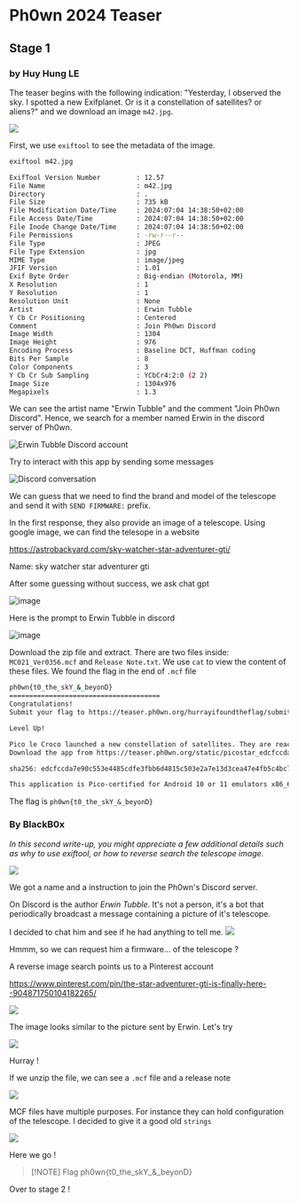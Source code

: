 # Ph0wn 2024 Teaser

## Stage 1

### by Huy Hung LE

The teaser begins with the following indication: "Yesterday, I observed the sky. I spotted a new Exifplanet. Or is it a constellation of satellites? or aliens?" and we download an image `m42.jpg`.

![](./images/small-m42.jpg)

First, we use `exiftool` to see the metadata of the image.
```bash
exiftool m42.jpg
```

```bash
ExifTool Version Number         : 12.57
File Name                       : m42.jpg
Directory                       : .
File Size                       : 735 kB
File Modification Date/Time     : 2024:07:04 14:38:50+02:00
File Access Date/Time           : 2024:07:04 14:38:50+02:00
File Inode Change Date/Time     : 2024:07:04 14:38:50+02:00
File Permissions                : -rw-r--r--
File Type                       : JPEG
File Type Extension             : jpg
MIME Type                       : image/jpeg
JFIF Version                    : 1.01
Exif Byte Order                 : Big-endian (Motorola, MM)
X Resolution                    : 1
Y Resolution                    : 1
Resolution Unit                 : None
Artist                          : Erwin Tubble
Y Cb Cr Positioning             : Centered
Comment                         : Join Ph0wn Discord
Image Width                     : 1304
Image Height                    : 976
Encoding Process                : Baseline DCT, Huffman coding
Bits Per Sample                 : 8
Color Components                : 3
Y Cb Cr Sub Sampling            : YCbCr4:2:0 (2 2)
Image Size                      : 1304x976
Megapixels                      : 1.3
```

We can see the artist name "Erwin Tubble" and the comment "Join Ph0wn Discord". Hence, we search for a member named Erwin in the discord server of Ph0wn.

![Erwin Tubble Discord account](images/erwin.png)

Try to interact with this app by sending some messages

![Discord conversation](images/image.png)

We can guess that we need to find the brand and model of the telescope and send it with `SEND FIRMWARE:` prefix.

In the first response, they also provide an image of a telescope. Using google image, we can find the telesope in a website

<https://astrobackyard.com/sky-watcher-star-adventurer-gti/>

Name: sky watcher star adventurer gti

After some guessing without success, we ask chat gpt

![image](images/screenshot_04-07-2024_15h33m29.png)

Here is the prompt to Erwin Tubble in discord

![image](images/screenshot_04-07-2024_15h34m00.png)


Download the zip file and extract. There are two files inside: `MC021_Ver0356.mcf` and `Release Note.txt`. We use `cat` to view the content of these files. We found the flag in the end of `.mcf` file


```bash
ph0wn{t0_the_skY_&_beyonD}
======================================
Congratulations!
Submit your flag to https://teaser.ph0wn.org/hurrayifoundtheflag/submit

Level Up!

Pico le Croco launched a new constellation of satellites. They are reachable via the Android app.
Download the app from https://teaser.ph0wn.org/static/picostar_edcfccda7e90c553e4485cdfe3fbb6d4815c503e2a7e13d3cea47e4fb5c4bc73.apk

sha256: edcfccda7e90c553e4485cdfe3fbb6d4815c503e2a7e13d3cea47e4fb5c4bc73

This application is Pico-certified for Android 10 or 11 emulators x86_64 with Google APIs. 
```

The flag is `ph0wn{t0_the_skY_&_beyonD}`

### By BlackB0x

*In this second write-up, you might appreciate a few additional details such as why to use exiftool, or how to reverse search the telescope image.*

![](images/a9e691e112db11e335103a166e02ae34.png)

We got a name and a instruction to join the Ph0wn's Discord server. 

On Discord is the author _Erwin Tubble_. It's not a person, it's a bot that periodically broadcast a message containing a picture of it's telescope.

I decided to chat him and see if he had anything to tell me.
![](images/43c391fc89f2766ded32f939f0d93913.png)


Hmmm, so we can request him a firmware... of the telescope ?

A reverse image search points us to a Pinterest account

https://www.pinterest.com/pin/the-star-adventurer-gti-is-finally-here--904871750104182265/

![](images/984648793e688282082688acac171899.png)

The image looks similar to the picture sent by Erwin. Let's try

![](images/c275b600ae55c3bd0693d24cc43d0e6d.png)

Hurray !

If we unzip the file, we can see a `.mcf` file and a release note

![](images/7542c09d4db01b1c230d41c405c749a5.png)


MCF files have multiple purposes. For instance they can hold configuration of the telescope. I decided to give it a good old `strings`


![](images/81d22eccecc1331fdd52f5da04dd08cf.png)

Here we go !


> [!NOTE] Flag
> ph0wn{t0_the_skY_&_beyonD}

Over to stage 2 !
